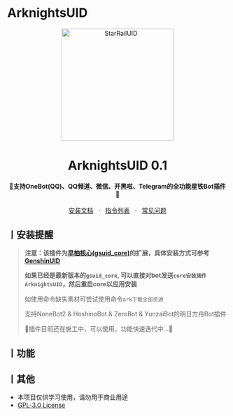# ArknightsUID

<p align="center">
  <a href="https://github.com/qwerdvd/StarRailUID"><img src="https://s2.loli.net/2023/10/30/eFZmkfrni9bBjdV.png" width="256" height="256" alt="StarRailUID"></a>
</p>
<h1 align = "center">ArknightsUID 0.1</h1>
<h4 align = "center">🚧支持OneBot(QQ)、QQ频道、微信、开黑啦、Telegram的全功能星铁Bot插件🚧</h4>
<div align = "center">
        <a href="https://docs.sayu-bot.com/" target="_blank">安装文档</a> &nbsp; · &nbsp;
        <a href="https://docs.sayu-bot.com/插件帮助/ArknightsUID.html" target="_blank">指令列表</a> &nbsp; · &nbsp;
        <a href="https://docs.sayu-bot.com/常见问题/">常见问题</a>
</div>


## 丨安装提醒

> **注意：该插件为[早柚核心(gsuid_core)](https://github.com/Genshin-bots/gsuid_core)的扩展，具体安装方式可参考[GenshinUID](https://github.com/KimigaiiWuyi/GenshinUID)**
>
> **如果已经是最新版本的`gsuid_core`, 可以直接对bot发送`core安装插件ArknightsUID`，然后重启core以应用安装**
>
> 如使用命令缺失素材可尝试使用命令`ark下载全部资源`
>
> 支持NoneBot2 & HoshinoBot & ZeroBot & YunzaiBot的明日方舟Bot插件
>
> 🚧插件目前还在施工中，可以使用，功能快速迭代中...🚧

## 丨功能


## 丨其他

+ 本项目仅供学习使用，请勿用于商业用途
+ [GPL-3.0 License](https://github.com/qwerdvd/StarRailUID/blob/master/LICENSE)
